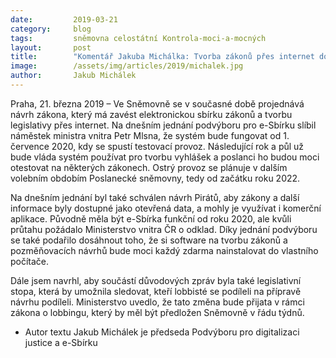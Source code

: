 ```yaml
---
date:         2019-03-21
category:     blog
tags:         sněmovna celostátní Kontrola-moci-a-mocných
layout:       post
title:        "Komentář Jakuba Michálka: Tvorba zákonů přes internet do roku a čtvrt, slíbilo vnitro"
image:        /assets/img/articles/2019/michalek.jpg
author:       Jakub Michálek
---
```



Praha, 21. března 2019 – Ve Sněmovně se v současné době projednává návrh zákona, který má zavést elektronickou sbírku zákonů a tvorbu legislativy přes internet. Na dnešním jednání podvýboru pro e-Sbírku slíbil náměstek ministra vnitra Petr Mlsna, že systém bude fungovat od 1. července 2020, kdy se spustí testovací provoz. Následující rok a půl už bude vláda systém používat pro tvorbu vyhlášek a poslanci ho budou moci otestovat na některých zákonech. Ostrý provoz se plánuje v dalším volebním obdobím Poslanecké sněmovny, tedy od začátku roku 2022.

Na dnešním jednání byl také schválen návrh Pirátů, aby zákony a další informace byly dostupné jako otevřená data, a mohly je využívat i komerční aplikace. Původně měla být e-Sbírka funkční od roku 2020, ale kvůli průtahu požádalo Ministerstvo vnitra ČR o odklad. Díky jednání podvýboru se také podařilo dosáhnout toho, že si software na tvorbu zákonů a pozměňovacích návrhů bude moci každý zdarma nainstalovat do vlastního počítače.

Dále jsem navrhl, aby součástí důvodových zpráv byla také legislativní stopa, která by umožnila sledovat, kteří lobbisté se podíleli na přípravě návrhu podíleli. Ministerstvo uvedlo, že tato změna bude přijata v rámci zákona o lobbingu, který by měl být předložen Sněmovně v řádu týdnů.


* Autor textu Jakub Michálek je předseda Podvýboru pro digitalizaci justice a e-Sbírku
